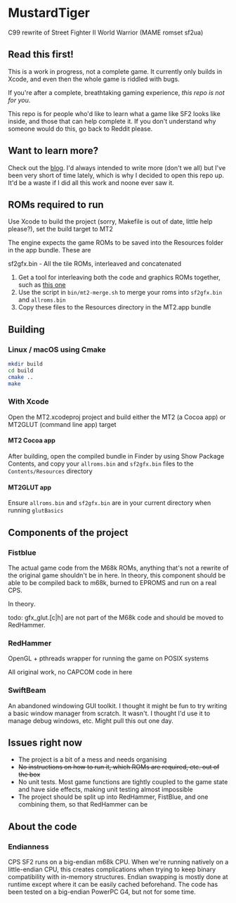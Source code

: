 # MustardTiger

C99 rewrite of Street Fighter II World Warrior (MAME romset sf2ua)

## Read this first!

This is a work in progress, not a complete game. It currently only builds in Xcode, and even then the whole game is riddled with bugs.

If you're after a complete, breathtaking gaming experience, *this repo is not for you*.

This repo is for people who'd like to learn what a game like SF2 looks like inside, and those that can help complete it. If you don't understand why someone would do this, go back to Reddit please.

## Want to learn more?

Check out the [blog](https://sf2platinum.wordpress.com). I'd always intended to write more (don't we all) but I've been very short of time lately, which is why I decided to open this repo up. It'd be a waste if I did all this work and noone ever saw it.

## ROMs required to run

Use Xcode to build the project (sorry, Makefile is out of date, little help please?), set the build target to MT2

The engine expects the game ROMs to be saved into the Resources folder in the app bundle. These are

sf2gfx.bin - All the tile ROMs, interleaved and concatenated

1. Get a tool for interleaving both the code and graphics ROMs together, such as [this one](https://www.romhacking.net/forum/index.php?topic=26264.0)
2. Use the script in `bin/mt2-merge.sh` to merge your roms into `sf2gfx.bin` and `allroms.bin`
3. Copy these files to the Resources directory in the MT2.app bundle

## Building

### Linux / macOS using Cmake

```bash
mkdir build
cd build
cmake ..
make
```

### With Xcode

Open the MT2.xcodeproj project and build either the MT2 (a Cocoa app) or MT2GLUT (command line app) target

#### MT2 Cocoa app

After building, open the compiled bundle in Finder by using Show Package Contents, and copy your `allroms.bin` and `sf2gfx.bin` files to the `Contents/Resources` directory

#### MT2GLUT app

Ensure `allroms.bin` and `sf2gfx.bin` are in your current directory when running `glutBasics`

## Components of the project

### Fistblue

The actual game code from the M68k ROMs, anything that's not a rewrite of the original game shouldn't be in here. In theory, this component should be able to be compiled back to m68k, burned to EPROMS and run on a real CPS.

In theory.

todo: gfx_glut.\[c|h\] are not part of the M68k code and should be moved to RedHammer.

### RedHammer

OpenGL + pthreads wrapper for running the game on POSIX systems

All original work, no CAPCOM code in here

### SwiftBeam

An abandoned windowing GUI toolkit. I thought it might be fun to try writing a basic window manager from scratch. It wasn't. I thought I'd use it to manage debug windows, etc. Might pull this out one day.

## Issues right now

* The project is a bit of a mess and needs organising
* ~~No instructions on how to run it, which ROMs are required, etc. out of the box~~
* No unit tests. Most game functions are tightly coupled to the game state and have side effects, making unit testing almost impossible
* The project should be split up into RedHammer, FistBlue, and one combining them, so that RedHammer can be 

## About the code

### Endianness

CPS SF2 runs on a big-endian m68k CPU. When we're running natively on a little-endian CPU, this creates complications when trying to keep binary compatibility with in-memory structures. Endian swapping is mostly done at runtime except where it can be easily cached beforehand. The code has been tested on a big-endian PowerPC G4, but not for some time.

